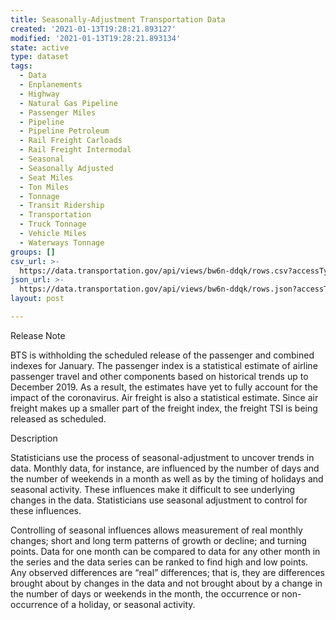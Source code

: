 ```yaml
---
title: Seasonally-Adjustment Transportation Data
created: '2021-01-13T19:28:21.893127'
modified: '2021-01-13T19:28:21.893134'
state: active
type: dataset
tags:
  - Data
  - Enplanements
  - Highway
  - Natural Gas Pipeline
  - Passenger Miles
  - Pipeline
  - Pipeline Petroleum
  - Rail Freight Carloads
  - Rail Freight Intermodal
  - Seasonal
  - Seasonally Adjusted
  - Seat Miles
  - Ton Miles
  - Tonnage
  - Transit Ridership
  - Transportation
  - Truck Tonnage
  - Vehicle Miles
  - Waterways Tonnage
groups: []
csv_url: >-
  https://data.transportation.gov/api/views/bw6n-ddqk/rows.csv?accessType=DOWNLOAD
json_url: >-
  https://data.transportation.gov/api/views/bw6n-ddqk/rows.json?accessType=DOWNLOAD
layout: post

---
```

Release Note

BTS is withholding the scheduled release of the passenger and combined indexes for January. The passenger index is a statistical estimate of airline passenger travel and other components based on historical trends up to December 2019. As a result, the estimates have yet to fully account for the impact of the coronavirus. Air freight is also a statistical estimate. Since air freight makes up a smaller part of the freight index, the freight TSI is being released as scheduled.

Description 

Statisticians use the process of seasonal-adjustment to uncover trends in data. Monthly data, for instance, are influenced by the number of days and the number of weekends in a month as well as by the timing of holidays and seasonal activity. These influences make it difficult to see underlying changes in the data. Statisticians use seasonal adjustment to control for these influences.

Controlling of seasonal influences allows measurement of real monthly changes; short and long term patterns of growth or decline; and turning points. Data for one month can be compared to data for any other month in the series and the data series can be ranked to find high and low points. Any observed differences are “real” differences; that is, they are differences brought about by changes in the data and not brought about by a change in the number of days or weekends in the month, the occurrence or non-occurrence of a holiday, or seasonal activity.
